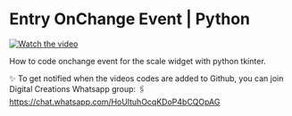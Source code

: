 # Entry OnChange Event | Python

[![Watch the video](https://img.youtube.com/vi/W0gojr1ABw0/hqdefault.jpg)](https://youtu.be/W0gojr1ABw0)

How to code onchange event for the scale widget with python tkinter.

✨ To get notified when the videos codes are added to Github, you can join Digital Creations Whatsapp group:
🖇️ https://chat.whatsapp.com/HoUltuhOcqKDoP4bCQOpAG

